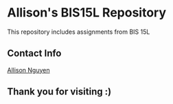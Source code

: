 # Allison's BIS15L Repository

This repository includes assignments from BIS 15L

## Contact Info

[Allison Nguyen](mailto:allnguy@ucdavis.edu)

## Thank you for visiting :)
